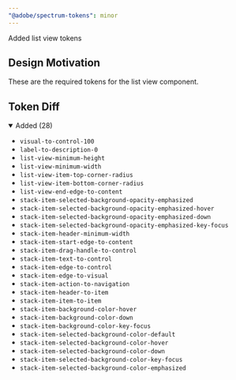 ```yaml
---
"@adobe/spectrum-tokens": minor
---
```


Added list view tokens

## Design Motivation

These are the required tokens for the list view component.

## Token Diff

<details open><summary>Added (28)</summary>

- `visual-to-control-100`
- `label-to-description-0`
- `list-view-minimum-height`
- `list-view-minimum-width`
- `list-view-item-top-corner-radius`
- `list-view-item-bottom-corner-radius`
- `list-view-end-edge-to-content`
- `stack-item-selected-background-opacity-emphasized`
- `stack-item-selected-background-opacity-emphasized-hover`
- `stack-item-selected-background-opacity-emphasized-down`
- `stack-item-selected-background-opacity-emphasized-key-focus`
- `stack-item-header-minimum-width`
- `stack-item-start-edge-to-content`
- `stack-item-drag-handle-to-control`
- `stack-item-text-to-control`
- `stack-item-edge-to-control`
- `stack-item-edge-to-visual`
- `stack-item-action-to-navigation`
- `stack-item-header-to-item`
- `stack-item-item-to-item`
- `stack-item-background-color-hover`
- `stack-item-background-color-down`
- `stack-item-background-color-key-focus`
- `stack-item-selected-background-color-default`
- `stack-item-selected-background-color-hover`
- `stack-item-selected-background-color-down`
- `stack-item-selected-background-color-key-focus`
- `stack-item-selected-background-color-emphasized`

</details>
